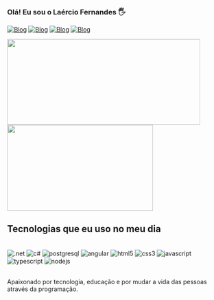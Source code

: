 
### Olá! Eu sou o Laércio Fernandes 🖐️

[![Blog](https://img.shields.io/badge/LinkedIn-0077B5?style=for-the-badge&logo=linkedin&logoColor=white)](https://www.linkedin.com/in/la%C3%A9rcio-fernandes-a91071220?utm_source=share&utm_campaign=share_via&utm_content=profile&utm_medium=ios_app)
[![Blog](https://img.shields.io/badge/Instagram-E4405F?style=for-the-badge&logo=instagram&logoColor=white)](https://www.instagram.com/laerciopereiraofc?igsh=MTNmMGo2MGI0ZGdoaw%3D%3D&utm_source=qr)
[![Blog](https://img.shields.io/badge/Facebook-1877F2?style=for-the-badge&logo=facebook&logoColor=white)](https://www.facebook.com/share/bL7yMdUpHSUpjnxJ/?mibextid=LQQJ4d)
[![Blog](https://img.shields.io/badge/GitLab-330F63?style=for-the-badge&logo=gitlab&logoColor=white)](https://gitlab.com/laerciofernandes772)

<div>
    <img height="200cm" width="450cm" src="https://github-readme-stats.vercel.app/api?username=Laercio1&show_icons=true&theme=dracula"/>
    <img height="200cm" width="340cm" src="https://github-readme-stats.vercel.app/api/top-langs/?username=Laercio1&layout=compact&show_icons=true&theme=dracula" />
</div>

## Tecnologias que eu uso no meu dia

<div style="display: inline_block"><br/>
    <img align="center" alt=".net" src="https://img.shields.io/badge/.NET-5C2D91?style=for-the-badge&logo=.net&logoColor=white" />
    <img align="center" alt="c#" src="https://img.shields.io/badge/C%23-239120?style=for-the-badge&logo=c-sharp&logoColor=white" />
    <img align="center" alt="postgresql" src="https://img.shields.io/badge/PostgreSQL-316192?style=for-the-badge&logo=postgresql&logoColor=white" />
    <img align="center" alt="angular" src="https://img.shields.io/badge/Angular-DD0031?style=for-the-badge&logo=angular&logoColor=white" />
    <img align="center" alt="html5" src="https://img.shields.io/badge/HTML5-E34F26?style=for-the-badge&logo=html5&logoColor=white" />
    <img align="center" alt="css3" src="https://img.shields.io/badge/CSS3-1572B6?style=for-the-badge&logo=css3&logoColor=white" />
    <img align="center" alt="javascript" src="https://img.shields.io/badge/JavaScript-F7DF1E?style=for-the-badge&logo=javascript&logoColor=black" />
    <img align="center" alt="typescript" src="https://img.shields.io/badge/TypeScript-007ACC?style=for-the-badge&logo=typescript&logoColor=white" />
    <img align="center" alt="nodejs" src="https://img.shields.io/badge/Node.js-43853D?style=for-the-badge&logo=node.js&logoColor=white" />
</div><br/>

Apaixonado por tecnologia, educação e por mudar a vida das pessoas através da 
programação.



